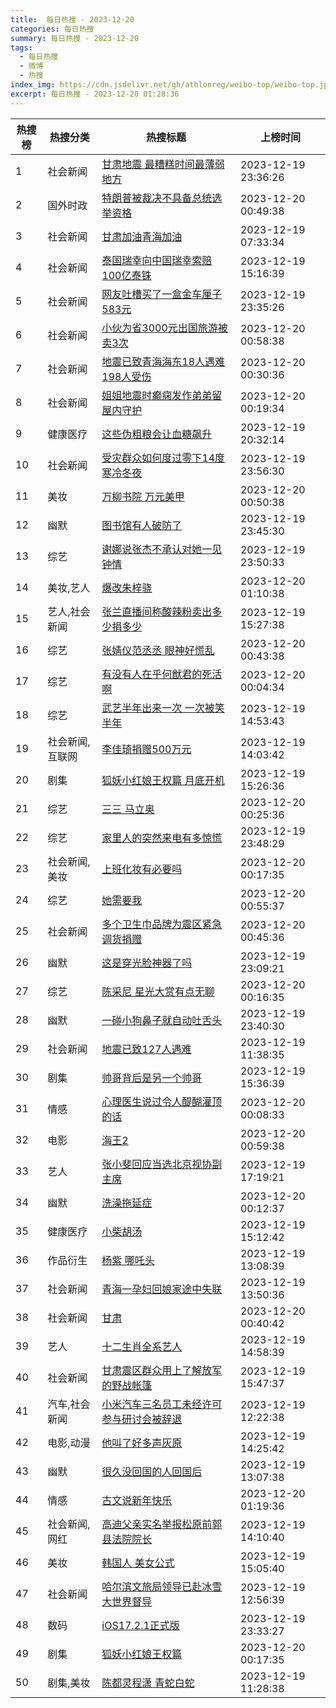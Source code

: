 ```yaml
---
title:  每日热搜 - 2023-12-20
categories: 每日热搜
summary: 每日热搜 - 2023-12-20
tags:
  - 每日热搜
  - 微博
  - 热搜
index_img: https://cdn.jsdelivr.net/gh/athlonreg/weibo-top/weibo-top.jpeg
excerpt: 每日热搜 - 2023-12-20 01:28:36
---
```


| 热搜榜 | 热搜分类 | 热搜标题 | 上榜时间 |
| --- | --- | --- | --- |
| 1 | 社会新闻 | [甘肃地震 最糟糕时间最薄弱地方](https://s.weibo.com/weibo%3Fq%3D%2523%E7%94%98%E8%82%83%E5%9C%B0%E9%9C%87%20%E6%9C%80%E7%B3%9F%E7%B3%95%E6%97%B6%E9%97%B4%E6%9C%80%E8%96%84%E5%BC%B1%E5%9C%B0%E6%96%B9%2523) | 2023-12-19 23:36:26 | 
| 2 | 国外时政 | [特朗普被裁决不具备总统选举资格](https://s.weibo.com/weibo%3Fq%3D%2523%E7%89%B9%E6%9C%97%E6%99%AE%E8%A2%AB%E8%A3%81%E5%86%B3%E4%B8%8D%E5%85%B7%E5%A4%87%E6%80%BB%E7%BB%9F%E9%80%89%E4%B8%BE%E8%B5%84%E6%A0%BC%2523) | 2023-12-20 00:49:38 | 
| 3 | 社会新闻 | [甘肃加油青海加油](https://s.weibo.com/weibo%3Fq%3D%2523%E7%94%98%E8%82%83%E5%8A%A0%E6%B2%B9%E9%9D%92%E6%B5%B7%E5%8A%A0%E6%B2%B9%2523) | 2023-12-19 07:33:34 | 
| 4 | 社会新闻 | [泰国瑞幸向中国瑞幸索赔100亿泰铢](https://s.weibo.com/weibo%3Fq%3D%2523%E6%B3%B0%E5%9B%BD%E7%91%9E%E5%B9%B8%E5%90%91%E4%B8%AD%E5%9B%BD%E7%91%9E%E5%B9%B8%E7%B4%A2%E8%B5%94100%E4%BA%BF%E6%B3%B0%E9%93%A2%2523) | 2023-12-19 15:16:39 | 
| 5 | 社会新闻 | [网友吐槽买了一盒金车厘子583元](https://s.weibo.com/weibo%3Fq%3D%2523%E7%BD%91%E5%8F%8B%E5%90%90%E6%A7%BD%E4%B9%B0%E4%BA%86%E4%B8%80%E7%9B%92%E9%87%91%E8%BD%A6%E5%8E%98%E5%AD%90583%E5%85%83%2523) | 2023-12-19 23:35:26 | 
| 6 | 社会新闻 | [小伙为省3000元出国旅游被卖3次](https://s.weibo.com/weibo%3Fq%3D%2523%E5%B0%8F%E4%BC%99%E4%B8%BA%E7%9C%813000%E5%85%83%E5%87%BA%E5%9B%BD%E6%97%85%E6%B8%B8%E8%A2%AB%E5%8D%963%E6%AC%A1%2523) | 2023-12-20 00:58:38 | 
| 7 | 社会新闻 | [地震已致青海海东18人遇难198人受伤](https://s.weibo.com/weibo%3Fq%3D%2523%E5%9C%B0%E9%9C%87%E5%B7%B2%E8%87%B4%E9%9D%92%E6%B5%B7%E6%B5%B7%E4%B8%9C18%E4%BA%BA%E9%81%87%E9%9A%BE198%E4%BA%BA%E5%8F%97%E4%BC%A4%2523) | 2023-12-20 00:30:36 | 
| 8 | 社会新闻 | [姐姐地震时癫痫发作弟弟留屋内守护](https://s.weibo.com/weibo%3Fq%3D%2523%E5%A7%90%E5%A7%90%E5%9C%B0%E9%9C%87%E6%97%B6%E7%99%AB%E7%97%AB%E5%8F%91%E4%BD%9C%E5%BC%9F%E5%BC%9F%E7%95%99%E5%B1%8B%E5%86%85%E5%AE%88%E6%8A%A4%2523) | 2023-12-20 00:19:34 | 
| 9 | 健康医疗 | [这些伪粗粮会让血糖飙升](https://s.weibo.com/weibo%3Fq%3D%2523%E8%BF%99%E4%BA%9B%E4%BC%AA%E7%B2%97%E7%B2%AE%E4%BC%9A%E8%AE%A9%E8%A1%80%E7%B3%96%E9%A3%99%E5%8D%87%2523) | 2023-12-19 20:32:14 | 
| 10 | 社会新闻 | [受灾群众如何度过零下14度寒冷冬夜](https://s.weibo.com/weibo%3Fq%3D%2523%E5%8F%97%E7%81%BE%E7%BE%A4%E4%BC%97%E5%A6%82%E4%BD%95%E5%BA%A6%E8%BF%87%E9%9B%B6%E4%B8%8B14%E5%BA%A6%E5%AF%92%E5%86%B7%E5%86%AC%E5%A4%9C%2523) | 2023-12-19 23:56:30 | 
| 11 | 美妆 | [万柳书院 万元美甲](https://s.weibo.com/weibo%3Fq%3D%2523%E4%B8%87%E6%9F%B3%E4%B9%A6%E9%99%A2%20%E4%B8%87%E5%85%83%E7%BE%8E%E7%94%B2%2523) | 2023-12-20 00:50:38 | 
| 12 | 幽默 | [图书馆有人破防了](https://s.weibo.com/weibo%3Fq%3D%2523%E5%9B%BE%E4%B9%A6%E9%A6%86%E6%9C%89%E4%BA%BA%E7%A0%B4%E9%98%B2%E4%BA%86%2523) | 2023-12-19 23:45:30 | 
| 13 | 综艺 | [谢娜说张杰不承认对她一见钟情](https://s.weibo.com/weibo%3Fq%3D%2523%E8%B0%A2%E5%A8%9C%E8%AF%B4%E5%BC%A0%E6%9D%B0%E4%B8%8D%E6%89%BF%E8%AE%A4%E5%AF%B9%E5%A5%B9%E4%B8%80%E8%A7%81%E9%92%9F%E6%83%85%2523) | 2023-12-19 23:50:33 | 
| 14 | 美妆,艺人 | [爆改朱梓骁](https://s.weibo.com/weibo%3Fq%3D%2523%E7%88%86%E6%94%B9%E6%9C%B1%E6%A2%93%E9%AA%81%2523) | 2023-12-20 01:10:38 | 
| 15 | 艺人,社会新闻 | [张兰直播间称酸辣粉卖出多少捐多少](https://s.weibo.com/weibo%3Fq%3D%2523%E5%BC%A0%E5%85%B0%E7%9B%B4%E6%92%AD%E9%97%B4%E7%A7%B0%E9%85%B8%E8%BE%A3%E7%B2%89%E5%8D%96%E5%87%BA%E5%A4%9A%E5%B0%91%E6%8D%90%E5%A4%9A%E5%B0%91%2523) | 2023-12-19 15:27:38 | 
| 16 | 综艺 | [张婧仪范丞丞 眼神好慌乱](https://s.weibo.com/weibo%3Fq%3D%2523%E5%BC%A0%E5%A9%A7%E4%BB%AA%E8%8C%83%E4%B8%9E%E4%B8%9E%20%E7%9C%BC%E7%A5%9E%E5%A5%BD%E6%85%8C%E4%B9%B1%2523) | 2023-12-20 00:43:38 | 
| 17 | 综艺 | [有没有人在乎何猷君的死活啊](https://s.weibo.com/weibo%3Fq%3D%2523%E6%9C%89%E6%B2%A1%E6%9C%89%E4%BA%BA%E5%9C%A8%E4%B9%8E%E4%BD%95%E7%8C%B7%E5%90%9B%E7%9A%84%E6%AD%BB%E6%B4%BB%E5%95%8A%2523) | 2023-12-20 00:04:34 | 
| 18 | 综艺 | [武艺半年出来一次 一次被笑半年](https://s.weibo.com/weibo%3Fq%3D%2523%E6%AD%A6%E8%89%BA%E5%8D%8A%E5%B9%B4%E5%87%BA%E6%9D%A5%E4%B8%80%E6%AC%A1%20%E4%B8%80%E6%AC%A1%E8%A2%AB%E7%AC%91%E5%8D%8A%E5%B9%B4%2523) | 2023-12-19 14:53:43 | 
| 19 | 社会新闻,互联网 | [李佳琦捐赠500万元](https://s.weibo.com/weibo%3Fq%3D%2523%E6%9D%8E%E4%BD%B3%E7%90%A6%E6%8D%90%E8%B5%A0500%E4%B8%87%E5%85%83%2523) | 2023-12-19 14:03:42 | 
| 20 | 剧集 | [狐妖小红娘王权篇 月底开机](https://s.weibo.com/weibo%3Fq%3D%2523%E7%8B%90%E5%A6%96%E5%B0%8F%E7%BA%A2%E5%A8%98%E7%8E%8B%E6%9D%83%E7%AF%87%20%E6%9C%88%E5%BA%95%E5%BC%80%E6%9C%BA%2523) | 2023-12-19 15:26:36 | 
| 21 | 综艺 | [三三 马立奥](https://s.weibo.com/weibo%3Fq%3D%2523%E4%B8%89%E4%B8%89%20%E9%A9%AC%E7%AB%8B%E5%A5%A5%2523) | 2023-12-20 00:25:36 | 
| 22 | 综艺 | [家里人的突然来电有多惊慌](https://s.weibo.com/weibo%3Fq%3D%2523%E5%AE%B6%E9%87%8C%E4%BA%BA%E7%9A%84%E7%AA%81%E7%84%B6%E6%9D%A5%E7%94%B5%E6%9C%89%E5%A4%9A%E6%83%8A%E6%85%8C%2523) | 2023-12-19 23:48:29 | 
| 23 | 社会新闻,美妆 | [上班化妆有必要吗](https://s.weibo.com/weibo%3Fq%3D%2523%E4%B8%8A%E7%8F%AD%E5%8C%96%E5%A6%86%E6%9C%89%E5%BF%85%E8%A6%81%E5%90%97%2523) | 2023-12-20 00:17:35 | 
| 24 | 综艺 | [她需要我](https://s.weibo.com/weibo%3Fq%3D%2523%E5%A5%B9%E9%9C%80%E8%A6%81%E6%88%91%2523) | 2023-12-20 00:55:37 | 
| 25 | 社会新闻 | [多个卫生巾品牌为震区紧急调货捐赠](https://s.weibo.com/weibo%3Fq%3D%2523%E5%A4%9A%E4%B8%AA%E5%8D%AB%E7%94%9F%E5%B7%BE%E5%93%81%E7%89%8C%E4%B8%BA%E9%9C%87%E5%8C%BA%E7%B4%A7%E6%80%A5%E8%B0%83%E8%B4%A7%E6%8D%90%E8%B5%A0%2523) | 2023-12-20 00:45:36 | 
| 26 | 幽默 | [这是穿光脸神器了吗](https://s.weibo.com/weibo%3Fq%3D%2523%E8%BF%99%E6%98%AF%E7%A9%BF%E5%85%89%E8%84%B8%E7%A5%9E%E5%99%A8%E4%BA%86%E5%90%97%2523) | 2023-12-19 23:09:21 | 
| 27 | 综艺 | [陈采尼 星光大赏有点无聊](https://s.weibo.com/weibo%3Fq%3D%2523%E9%99%88%E9%87%87%E5%B0%BC%20%E6%98%9F%E5%85%89%E5%A4%A7%E8%B5%8F%E6%9C%89%E7%82%B9%E6%97%A0%E8%81%8A%2523) | 2023-12-20 00:16:35 | 
| 28 | 幽默 | [一碰小狗鼻子就自动吐舌头](https://s.weibo.com/weibo%3Fq%3D%2523%E4%B8%80%E7%A2%B0%E5%B0%8F%E7%8B%97%E9%BC%BB%E5%AD%90%E5%B0%B1%E8%87%AA%E5%8A%A8%E5%90%90%E8%88%8C%E5%A4%B4%2523) | 2023-12-19 23:40:30 | 
| 29 | 社会新闻 | [地震已致127人遇难](https://s.weibo.com/weibo%3Fq%3D%2523%E5%9C%B0%E9%9C%87%E5%B7%B2%E8%87%B4127%E4%BA%BA%E9%81%87%E9%9A%BE%2523) | 2023-12-19 11:38:35 | 
| 30 | 剧集 | [帅哥背后是另一个帅哥](https://s.weibo.com/weibo%3Fq%3D%2523%E5%B8%85%E5%93%A5%E8%83%8C%E5%90%8E%E6%98%AF%E5%8F%A6%E4%B8%80%E4%B8%AA%E5%B8%85%E5%93%A5%2523) | 2023-12-19 15:36:39 | 
| 31 | 情感 | [心理医生说过令人醍醐灌顶的话](https://s.weibo.com/weibo%3Fq%3D%2523%E5%BF%83%E7%90%86%E5%8C%BB%E7%94%9F%E8%AF%B4%E8%BF%87%E4%BB%A4%E4%BA%BA%E9%86%8D%E9%86%90%E7%81%8C%E9%A1%B6%E7%9A%84%E8%AF%9D%2523) | 2023-12-20 00:08:33 | 
| 32 | 电影 | [海王2](https://s.weibo.com/weibo%3Fq%3D%2523%E6%B5%B7%E7%8E%8B2%2523) | 2023-12-20 00:59:38 | 
| 33 | 艺人 | [张小斐回应当选北京视协副主席](https://s.weibo.com/weibo%3Fq%3D%2523%E5%BC%A0%E5%B0%8F%E6%96%90%E5%9B%9E%E5%BA%94%E5%BD%93%E9%80%89%E5%8C%97%E4%BA%AC%E8%A7%86%E5%8D%8F%E5%89%AF%E4%B8%BB%E5%B8%AD%2523) | 2023-12-19 17:19:21 | 
| 34 | 幽默 | [洗澡拖延症](https://s.weibo.com/weibo%3Fq%3D%2523%E6%B4%97%E6%BE%A1%E6%8B%96%E5%BB%B6%E7%97%87%2523) | 2023-12-20 00:12:37 | 
| 35 | 健康医疗 | [小柴胡汤](https://s.weibo.com/weibo%3Fq%3D%2523%E5%B0%8F%E6%9F%B4%E8%83%A1%E6%B1%A4%2523) | 2023-12-19 15:12:42 | 
| 36 | 作品衍生 | [杨紫 哪吒头](https://s.weibo.com/weibo%3Fq%3D%2523%E6%9D%A8%E7%B4%AB%20%E5%93%AA%E5%90%92%E5%A4%B4%2523) | 2023-12-19 13:08:39 | 
| 37 | 社会新闻 | [青海一孕妇回娘家途中失联](https://s.weibo.com/weibo%3Fq%3D%2523%E9%9D%92%E6%B5%B7%E4%B8%80%E5%AD%95%E5%A6%87%E5%9B%9E%E5%A8%98%E5%AE%B6%E9%80%94%E4%B8%AD%E5%A4%B1%E8%81%94%2523) | 2023-12-19 13:50:36 | 
| 38 | 社会新闻 | [甘肃](https://s.weibo.com/weibo%3Fq%3D%2523%E7%94%98%E8%82%83%2523) | 2023-12-20 00:40:42 | 
| 39 | 艺人 | [十二生肖全系艺人](https://s.weibo.com/weibo%3Fq%3D%2523%E5%8D%81%E4%BA%8C%E7%94%9F%E8%82%96%E5%85%A8%E7%B3%BB%E8%89%BA%E4%BA%BA%2523) | 2023-12-19 14:58:39 | 
| 40 | 社会新闻 | [甘肃震区群众用上了解放军的野战帐篷](https://s.weibo.com/weibo%3Fq%3D%2523%E7%94%98%E8%82%83%E9%9C%87%E5%8C%BA%E7%BE%A4%E4%BC%97%E7%94%A8%E4%B8%8A%E4%BA%86%E8%A7%A3%E6%94%BE%E5%86%9B%E7%9A%84%E9%87%8E%E6%88%98%E5%B8%90%E7%AF%B7%2523) | 2023-12-19 15:47:37 | 
| 41 | 汽车,社会新闻 | [小米汽车三名员工未经许可参与研讨会被辞退](https://s.weibo.com/weibo%3Fq%3D%2523%E5%B0%8F%E7%B1%B3%E6%B1%BD%E8%BD%A6%E4%B8%89%E5%90%8D%E5%91%98%E5%B7%A5%E6%9C%AA%E7%BB%8F%E8%AE%B8%E5%8F%AF%E5%8F%82%E4%B8%8E%E7%A0%94%E8%AE%A8%E4%BC%9A%E8%A2%AB%E8%BE%9E%E9%80%80%2523) | 2023-12-19 12:22:38 | 
| 42 | 电影,动漫 | [他叫了好多声灰原](https://s.weibo.com/weibo%3Fq%3D%2523%E4%BB%96%E5%8F%AB%E4%BA%86%E5%A5%BD%E5%A4%9A%E5%A3%B0%E7%81%B0%E5%8E%9F%2523) | 2023-12-19 14:25:42 | 
| 43 | 幽默 | [很久没回国的人回国后](https://s.weibo.com/weibo%3Fq%3D%2523%E5%BE%88%E4%B9%85%E6%B2%A1%E5%9B%9E%E5%9B%BD%E7%9A%84%E4%BA%BA%E5%9B%9E%E5%9B%BD%E5%90%8E%2523) | 2023-12-19 13:07:38 | 
| 44 | 情感 | [古文说新年快乐](https://s.weibo.com/weibo%3Fq%3D%2523%E5%8F%A4%E6%96%87%E8%AF%B4%E6%96%B0%E5%B9%B4%E5%BF%AB%E4%B9%90%2523) | 2023-12-20 01:19:36 | 
| 45 | 社会新闻,网红 | [高迪父亲实名举报松原前郭县法院院长](https://s.weibo.com/weibo%3Fq%3D%2523%E9%AB%98%E8%BF%AA%E7%88%B6%E4%BA%B2%E5%AE%9E%E5%90%8D%E4%B8%BE%E6%8A%A5%E6%9D%BE%E5%8E%9F%E5%89%8D%E9%83%AD%E5%8E%BF%E6%B3%95%E9%99%A2%E9%99%A2%E9%95%BF%2523) | 2023-12-19 14:10:40 | 
| 46 | 美妆 | [韩国人 美女公式](https://s.weibo.com/weibo%3Fq%3D%2523%E9%9F%A9%E5%9B%BD%E4%BA%BA%20%E7%BE%8E%E5%A5%B3%E5%85%AC%E5%BC%8F%2523) | 2023-12-19 15:05:40 | 
| 47 | 社会新闻 | [哈尔滨文旅局领导已赴冰雪大世界督导](https://s.weibo.com/weibo%3Fq%3D%2523%E5%93%88%E5%B0%94%E6%BB%A8%E6%96%87%E6%97%85%E5%B1%80%E9%A2%86%E5%AF%BC%E5%B7%B2%E8%B5%B4%E5%86%B0%E9%9B%AA%E5%A4%A7%E4%B8%96%E7%95%8C%E7%9D%A3%E5%AF%BC%2523) | 2023-12-19 12:56:39 | 
| 48 | 数码 | [iOS17.2.1正式版](https://s.weibo.com/weibo%3Fq%3D%2523iOS17.2.1%E6%AD%A3%E5%BC%8F%E7%89%88%2523) | 2023-12-19 23:33:27 | 
| 49 | 剧集 | [狐妖小红娘王权篇](https://s.weibo.com/weibo%3Fq%3D%2523%E7%8B%90%E5%A6%96%E5%B0%8F%E7%BA%A2%E5%A8%98%E7%8E%8B%E6%9D%83%E7%AF%87%2523) | 2023-12-20 00:17:35 | 
| 50 | 剧集,美妆 | [陈都灵程潇 青蛇白蛇](https://s.weibo.com/weibo%3Fq%3D%2523%E9%99%88%E9%83%BD%E7%81%B5%E7%A8%8B%E6%BD%87%20%E9%9D%92%E8%9B%87%E7%99%BD%E8%9B%87%2523) | 2023-12-19 11:28:38 | 
